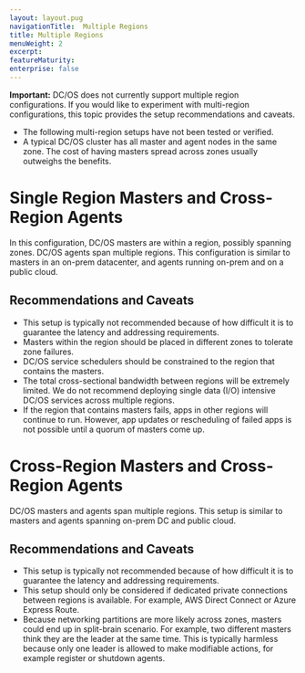 ```yaml
---
layout: layout.pug
navigationTitle:  Multiple Regions
title: Multiple Regions
menuWeight: 2
excerpt:
featureMaturity:
enterprise: false
---
```


<!-- This source repo for this topic is https://github.com/dcos/dcos-docs -->


**Important:** DC/OS does not currently support multiple region configurations. If you would like to experiment with multi-region configurations, this topic provides the setup recommendations and caveats.

- The following multi-region setups have not been tested or verified.
- A typical DC/OS cluster has all master and agent nodes in the same zone. The cost of having masters spread across zones usually outweighs the benefits. 

# Single Region Masters and Cross-Region Agents 
In this configuration, DC/OS masters are within a region, possibly spanning zones. DC/OS agents span multiple regions. This configuration is similar to masters in an on-prem datacenter, and agents running on-prem and on a public cloud. 

## Recommendations and Caveats

- This setup is typically not recommended because of how difficult it is to guarantee the latency and addressing requirements.
- Masters within the region should be placed in different zones to tolerate zone failures.
- DC/OS service schedulers should be constrained to the region that contains the masters.
- The total cross-sectional bandwidth between regions will be extremely limited. We do not recommend deploying single data (I/O) intensive DC/OS services across multiple regions.
- If the region that contains masters fails, apps in other regions will continue to run. However, app updates or rescheduling of failed apps is not possible until a quorum of masters come up.


# Cross-Region Masters and Cross-Region Agents 
DC/OS masters and agents span multiple regions. This setup is similar to masters and agents spanning on-prem DC and public cloud.

## Recommendations and Caveats

- This setup is typically not recommended because of how difficult it is to guarantee the latency and addressing requirements.
- This setup should only be considered if dedicated private connections between regions is available. For example, AWS Direct Connect or Azure Express Route.
- Because networking partitions are more likely across zones, masters could end up in split-brain scenario. For example, two different masters think they are the leader at the same time. This is typically harmless because only one leader is allowed to make modifiable actions, for example register or shutdown agents.
